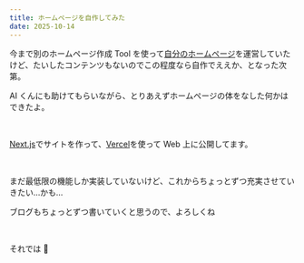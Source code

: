 ```yaml
---
title: ホームページを自作してみた
date: 2025-10-14
---
```


今まで別のホームページ作成 Tool を使って[自分のホームページ](https://www.rukurock.com)を運営していたけど、たいしたコンテンツもないのでこの程度なら自作でええか、となった次第。

AI くんにも助けてもらいながら、とりあえずホームページの体をなした何かはできたよ。

&nbsp;

[Next.js](https://nextjs.org/)でサイトを作って、[Vercel](https://vercel.com/)を使って Web 上に公開してます。

&nbsp;

まだ最低限の機能しか実装していないけど、これからちょっとずつ充実させていきたい…かも…

ブログもちょっとずつ書いていくと思うので、よろしくね

&nbsp;

それでは 👋
